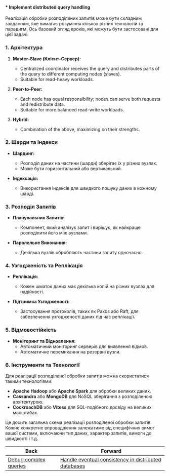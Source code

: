 #### * Implement distributed query handling

Реалізація обробки розподілених запитів може бути складним завданням, яке вимагає розуміння кількох різних технологій та парадигм. Ось базовий огляд кроків, які можуть бути застосовані для цієї задачі:

### 1. Архітектура

1. **Master-Slave (Клієнт-Сервер):**
   - Centralized coordinator receives the query and distributes parts of the query to different computing nodes (slaves).
   - Suitable for read-heavy workloads.

2. **Peer-to-Peer:**
   - Each node has equal responsibility; nodes can serve both requests and redistribute data.
   - Suitable for more balanced read-write workloads.

3. **Hybrid:**
   - Combination of the above, maximizing on their strengths.

### 2. Шарди та Індекси

- **Шардинг:**
  - Розподіл даних на частини (шарди) зберігає їх у різних вузлах.
  - Може бути горизонтальний або вертикальний.

- **Індексація:**
  - Використання індексів для швидкого пошуку даних в кожному шарді.

### 3. Розподіл Запитів

- **Планувальник Запитів:**
  - Компонент, який аналізує запит і вирішує, як найкраще розподілити його між вузлами.

- **Паралельне Виконання:**
  - Декілька вузлів обробляють частини запиту одночасно.

### 4. Узгодженість та Реплікація

- **Реплікація:**
  - Кожен шматок даних має декілька копій на різних вузлах для надійності.

- **Підтримка Узгодженості:**
  - Застосування протоколів, таких як Paxos або Raft, для забезпечення узгодженості даних під час реплікації.

### 5. Відмовостійкість

- **Моніторинг та Відновлення:**
  - Автоматичний моніторинг серверів для виявлення відмов.
  - Автоматичне перемикання на резервні вузли.

### 6. Інструменти та Технології

Для реалізації розподіленої обробки запитів можна скористатися такими технологіями:

- **Apache Hadoop** або **Apache Spark** для обробки великих даних.
- **Cassandra** або **MongoDB** для NoSQL зберігання з розподіленою архітектурою.
- **CockroachDB** або **Vitess** для SQL-подібного досвіду на великих масштабах.

Це досить загальна схема реалізації розподіленої обробки запитів. Кожне конкретне впровадження залежатиме від специфічних вимог вашої системи, включаючи тип даних, характер запитів, вимоги до швидкості і т.д.

| Back | Forward |
|---|---|
| [Debug complex queries](/ua/senior/database/debugging-intricate-sql-operations.md)  | [Handle eventual consistency in distributed databases](/ua/senior/database/handle-eventual-consistency-in-distributed-databases.md) |